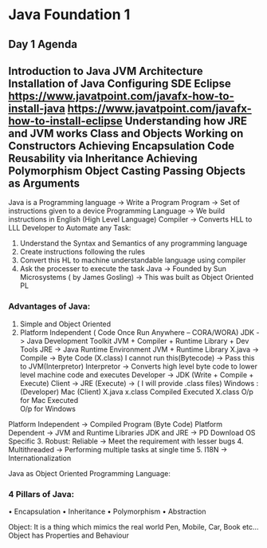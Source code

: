 # Java Foundation 1

## Day 1 Agenda
Introduction to Java
JVM Architecture
Installation of Java
Configuring SDE Eclipse
https://www.javatpoint.com/javafx-how-to-install-java
https://www.javatpoint.com/javafx-how-to-install-eclipse
Understanding how JRE and JVM works
Class and Objects
Working on Constructors
Achieving Encapsulation
Code Reusability via Inheritance
Achieving Polymorphism
Object Casting
Passing Objects as Arguments
----------------------------------------------------------------------------
Java is a Programming language -> Write a Program
Program -> Set of instructions given to a device
Programming Language -> We build instructions in English (High Level Language)
Compiler -> Converts HLL to LLL
Developer to Automate any Task:
1.	Understand the Syntax and Semantics of any programming language
2.	Create instructions following the rules
3.	Convert this HL to machine understandable language using compiler
4.	Ask the processer to execute the task
Java -> Founded by Sun Microsystems ( by James Gosling) -> This was built as Object Oriented PL

### Advantages of Java:
1. Simple and Object Oriented
2. Platform Independent ( Code Once Run Anywhere – CORA/WORA)
JDK -> Java Development Toolkit
JVM + Compiler + Runtime Library + Dev Tools
JRE -> Java Runtime Environment
JVM + Runtime Library
X.java -> Compile -> Byte Code (X.class) I cannot run this(Bytecode) -> Pass this to JVM(Interpretor)
Interpretor -> Converts high level byte code to lower level machine code and executes
Developer -> JDK (Write + Compile + Execute)
Client -> JRE (Execute) -> ( I will provide .class files)
Windows : (Developer)	Mac (Client)
X.java	x.class
Compiled	Executed
X.class	O/p for Mac
Executed	
O/p for Windows	

Platform Independent -> Compiled Program (Byte Code)
Platform Dependent -> JVM and Runtime Libraries
JDK and JRE -> PD Download OS Specific
3. Robust: Reliable -> Meet the requirement with lesser bugs
4. Multithreaded -> Performing multiple tasks at single time
5. I18N -> Internationalization

Java as Object Oriented Programming Language:
### 4 Pillars of Java:
•	Encapsulation
•	Inheritance
•	Polymorphism
•	Abstraction

Object: It is a thing which mimics the real world
Pen, Mobile, Car, Book etc…
Object has Properties and Behaviour
